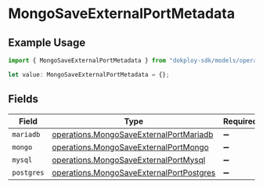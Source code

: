 # MongoSaveExternalPortMetadata

## Example Usage

```typescript
import { MongoSaveExternalPortMetadata } from "dokploy-sdk/models/operations";

let value: MongoSaveExternalPortMetadata = {};
```

## Fields

| Field                                                                                                | Type                                                                                                 | Required                                                                                             | Description                                                                                          |
| ---------------------------------------------------------------------------------------------------- | ---------------------------------------------------------------------------------------------------- | ---------------------------------------------------------------------------------------------------- | ---------------------------------------------------------------------------------------------------- |
| `mariadb`                                                                                            | [operations.MongoSaveExternalPortMariadb](../../models/operations/mongosaveexternalportmariadb.md)   | :heavy_minus_sign:                                                                                   | N/A                                                                                                  |
| `mongo`                                                                                              | [operations.MongoSaveExternalPortMongo](../../models/operations/mongosaveexternalportmongo.md)       | :heavy_minus_sign:                                                                                   | N/A                                                                                                  |
| `mysql`                                                                                              | [operations.MongoSaveExternalPortMysql](../../models/operations/mongosaveexternalportmysql.md)       | :heavy_minus_sign:                                                                                   | N/A                                                                                                  |
| `postgres`                                                                                           | [operations.MongoSaveExternalPortPostgres](../../models/operations/mongosaveexternalportpostgres.md) | :heavy_minus_sign:                                                                                   | N/A                                                                                                  |